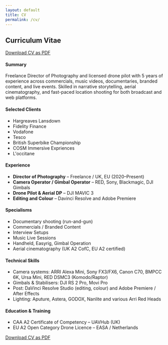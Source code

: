 ```yaml
---
layout: default
title: CV
permalink: /cv/
---
```


<div class="container mt-5 pt-5">
  <h2 class="mb-4">Curriculum Vitae</h2>

  <div class="mb-5">
  <a href="{{ site.baseurl }}/assets/docs/cv.pdf" class="btn btn-dark" target="_blank" download>
    Download CV as PDF
  </a>
</div>


  <div class="mb-5">
    <h4 class="text-uppercase text-muted border-bottom pb-2">Summary</h4>
    <p>
      Freelance Director of Photography and licensed drone pilot with 5 years of experience across commercials, music videos, documentaries, branded content, and live events. Skilled in narrative storytelling, aerial cinematography, and fast-paced location shooting for both broadcast and web platforms.
    </p>
  </div>

  <div class="mb-5">
    <h4 class="text-uppercase text-muted border-bottom pb-2">Selected Clients</h4>
    <ul class="list-unstyled mt-3">
      <li>Hargreaves Lansdown</li>
      <li>Fidelity Finance</li>
      <li>Vodafone</li>
      <li>Tesco</li>
      <li>British Superbike Championship</li>
      <li>COSM Immersive Expriences</li>
      <li>L'occitane</li>
    </ul>
  </div>

  <div class="mb-5">
    <h4 class="text-uppercase text-muted border-bottom pb-2">Experience</h4>
    <ul class="list-unstyled mt-3">
      <li><strong>Director of Photography</strong> – Freelance / UK, EU (2020–Present)</li>
      <li><strong>Camera Operator / Gimbal Operator</strong> – RED, Sony, Blackmagic, DJI Gimbals</li>
      <li><strong>Drone Pilot & Aerial DP</strong> – DJI MAVIC 3</li>
      <li><strong>Editing and Colour</strong> – Davinci Resolve and Adobe Premiere</li>
    </ul>
  </div>

  <div class="mb-5">
    <h4 class="text-uppercase text-muted border-bottom pb-2">Specialisms</h4>
    <ul class="list-unstyled mt-3">
      <li>Documentary shooting (run-and-gun)</li>
      <li>Commercials / Branded Content</li>
      <li>Interview Setups</li>
      <li>Music Live Sessions</li>
      <li>Handheld, Easyrig, Gimbal Operation</li>
      <li>Aerial cinematography (UK A2 CofC, EU A2 certified)</li>
    </ul>
  </div>

  <div class="mb-5">
    <h4 class="text-uppercase text-muted border-bottom pb-2">Technical Skills</h4>
    <ul class="list-unstyled mt-3">
      <li>Camera systems: ARRI Alexa Mini, Sony FX3/FX6, Canon C70, BMPCC 6K, Ursa Mini, RED DSMC3 (Komodo/Raptor)</li>
      <li>Gimbals & Stabilisers: DJI RS 2 Pro, Movi Pro</li>
      <li>Post: DaVinci Resolve Studio (editing, colour) and Adobe Premiere / After Effects</li>
      <li>Lighting: Aputure, Astera, GODOX, Nanlite and various Arri Red Heads</li>
    </ul>
  </div>

  <div class="mb-5">
    <h4 class="text-uppercase text-muted border-bottom pb-2">Education & Training</h4>
    <ul class="list-unstyled mt-3">
      <li>CAA A2 Certificate of Competency – UAVHub (UK)</li>
      <li>EU A2 Open Category Drone Licence – EASA / Netherlands</li>
    </ul>
  </div>

  <div class="mb-5">
  <a href="{{ site.baseurl }}/assets/docs/cv.pdf" class="btn btn-dark" target="_blank" download>
    Download CV as PDF
  </a>
</div>


</div>
